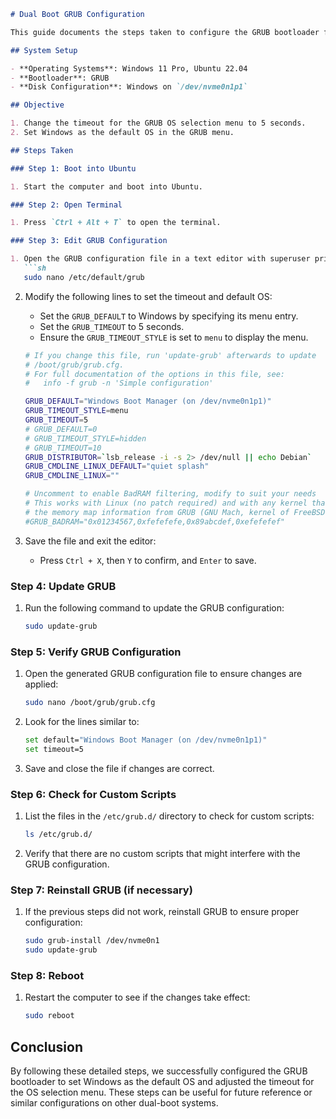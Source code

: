 ```markdown
# Dual Boot GRUB Configuration

This guide documents the steps taken to configure the GRUB bootloader for a dual-boot system with Windows 11 Pro and Ubuntu 22.04. The primary goals were to change the timeout for the OS selection menu and set Windows as the default operating system.

## System Setup

- **Operating Systems**: Windows 11 Pro, Ubuntu 22.04
- **Bootloader**: GRUB
- **Disk Configuration**: Windows on `/dev/nvme0n1p1`

## Objective

1. Change the timeout for the GRUB OS selection menu to 5 seconds.
2. Set Windows as the default OS in the GRUB menu.

## Steps Taken

### Step 1: Boot into Ubuntu

1. Start the computer and boot into Ubuntu.

### Step 2: Open Terminal

1. Press `Ctrl + Alt + T` to open the terminal.

### Step 3: Edit GRUB Configuration

1. Open the GRUB configuration file in a text editor with superuser privileges:
   ```sh
   sudo nano /etc/default/grub
   ```

2. Modify the following lines to set the timeout and default OS:
   - Set the `GRUB_DEFAULT` to Windows by specifying its menu entry.
   - Set the `GRUB_TIMEOUT` to 5 seconds.
   - Ensure the `GRUB_TIMEOUT_STYLE` is set to `menu` to display the menu.

   ```sh
   # If you change this file, run 'update-grub' afterwards to update
   # /boot/grub/grub.cfg.
   # For full documentation of the options in this file, see:
   #   info -f grub -n 'Simple configuration'

   GRUB_DEFAULT="Windows Boot Manager (on /dev/nvme0n1p1)"
   GRUB_TIMEOUT_STYLE=menu
   GRUB_TIMEOUT=5
   # GRUB_DEFAULT=0
   # GRUB_TIMEOUT_STYLE=hidden
   # GRUB_TIMEOUT=10
   GRUB_DISTRIBUTOR=`lsb_release -i -s 2> /dev/null || echo Debian`
   GRUB_CMDLINE_LINUX_DEFAULT="quiet splash"
   GRUB_CMDLINE_LINUX=""

   # Uncomment to enable BadRAM filtering, modify to suit your needs
   # This works with Linux (no patch required) and with any kernel that obtains
   # the memory map information from GRUB (GNU Mach, kernel of FreeBSD ...)
   #GRUB_BADRAM="0x01234567,0xfefefefe,0x89abcdef,0xefefefef"
   ```

3. Save the file and exit the editor:
   - Press `Ctrl + X`, then `Y` to confirm, and `Enter` to save.

### Step 4: Update GRUB

1. Run the following command to update the GRUB configuration:
   ```sh
   sudo update-grub
   ```

### Step 5: Verify GRUB Configuration

1. Open the generated GRUB configuration file to ensure changes are applied:
   ```sh
   sudo nano /boot/grub/grub.cfg
   ```

2. Look for the lines similar to:
   ```sh
   set default="Windows Boot Manager (on /dev/nvme0n1p1)"
   set timeout=5
   ```

3. Save and close the file if changes are correct.

### Step 6: Check for Custom Scripts

1. List the files in the `/etc/grub.d/` directory to check for custom scripts:
   ```sh
   ls /etc/grub.d/
   ```

2. Verify that there are no custom scripts that might interfere with the GRUB configuration.

### Step 7: Reinstall GRUB (if necessary)

1. If the previous steps did not work, reinstall GRUB to ensure proper configuration:
   ```sh
   sudo grub-install /dev/nvme0n1
   sudo update-grub
   ```

### Step 8: Reboot

1. Restart the computer to see if the changes take effect:
   ```sh
   sudo reboot
   ```

## Conclusion

By following these detailed steps, we successfully configured the GRUB bootloader to set Windows as the default OS and adjusted the timeout for the OS selection menu. These steps can be useful for future reference or similar configurations on other dual-boot systems.
```
